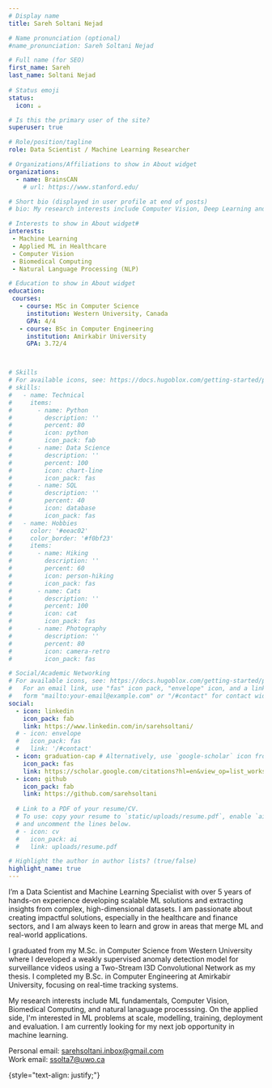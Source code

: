 ```yaml
---
# Display name
title: Sareh Soltani Nejad

# Name pronunciation (optional)
#name_pronunciation: Sareh Soltani Nejad

# Full name (for SEO)
first_name: Sareh
last_name: Soltani Nejad
 
# Status emoji
status:
  icon: ☕️

# Is this the primary user of the site?
superuser: true

# Role/position/tagline
role: Data Scientist / Machine Learning Researcher

# Organizations/Affiliations to show in About widget
organizations:
  - name: BrainsCAN
    # url: https://www.stanford.edu/

# Short bio (displayed in user profile at end of posts)
# bio: My research interests include Computer Vision, Deep Learning and 

# Interests to show in About widget#
interests:
 - Machine Learning
 - Applied ML in Healthcare
 - Computer Vision
 - Biomedical Computing
 - Natural Language Processing (NLP)

# Education to show in About widget
education:
 courses:
   - course: MSc in Computer Science 
     institution: Western University, Canada
     GPA: 4/4
   - course: BSc in Computer Engineering 
     institution: Amirkabir University
     GPA: 3.72/4



# Skills
# For available icons, see: https://docs.hugoblox.com/getting-started/page-builder/#icons
# skills:
#   - name: Technical
#     items:
#       - name: Python
#         description: ''
#         percent: 80
#         icon: python
#         icon_pack: fab
#       - name: Data Science
#         description: ''
#         percent: 100
#         icon: chart-line
#         icon_pack: fas
#       - name: SQL
#         description: ''
#         percent: 40
#         icon: database
#         icon_pack: fas
#   - name: Hobbies
#     color: '#eeac02'
#     color_border: '#f0bf23'
#     items:
#       - name: Hiking
#         description: ''
#         percent: 60
#         icon: person-hiking
#         icon_pack: fas
#       - name: Cats
#         description: ''
#         percent: 100
#         icon: cat
#         icon_pack: fas
#       - name: Photography
#         description: ''
#         percent: 80
#         icon: camera-retro
#         icon_pack: fas

# Social/Academic Networking
# For available icons, see: https://docs.hugoblox.com/getting-started/page-builder/#icons
#   For an email link, use "fas" icon pack, "envelope" icon, and a link in the
#   form "mailto:your-email@example.com" or "/#contact" for contact widget.
social:
  - icon: linkedin
    icon_pack: fab
    link: https://www.linkedin.com/in/sarehsoltani/
  # - icon: envelope
  #   icon_pack: fas
  #   link: '/#contact'
  - icon: graduation-cap # Alternatively, use `google-scholar` icon from `ai` icon pack
    icon_pack: fas
    link: https://scholar.google.com/citations?hl=en&view_op=list_works&gmla=AILGF5XyvffjxreJL-z57TzbPwparXdCxlsbWFi5abkW9Yp52xCUlNhNQ-_U8wk9pdb9zP4qjz663sZwXCPfxSzQjzO6&user=iOOIJmT98aUC
  - icon: github
    icon_pack: fab
    link: https://github.com/sarehsoltani
 
  # Link to a PDF of your resume/CV.
  # To use: copy your resume to `static/uploads/resume.pdf`, enable `ai` icons in `params.yaml`,
  # and uncomment the lines below.
  # - icon: cv
  #   icon_pack: ai
  #   link: uploads/resume.pdf

# Highlight the author in author lists? (true/false)
highlight_name: true
---
```

I’m a Data Scientist and Machine Learning Specialist with over 5 years of hands-on experience developing scalable ML solutions and extracting insights from complex, high-dimensional datasets. I am passionate about creating impactful solutions, especially in the healthcare and finance sectors, and I am always keen to learn and grow in areas that merge ML and real-world applications. 

I graduated from my M.Sc. in Computer Science from Western University where I developed a weakly supervised anomaly detection model for surveillance videos using a Two-Stream I3D Convolutional Network as my thesis. I completed my B.Sc. in Computer Engineering at Amirkabir University, focusing on real-time tracking systems.

My research interests include ML fundamentals, Computer Vision, Biomedical Computing, and natural lanaguage processsing. On the applied side, I'm interested in ML problems at scale, modelling, training, deployment and evaluation. I am currently looking for my next job opportunity in machine learning.

Personal email: sarehsoltani.inbox@gmail.com \
Work email: ssolta7@uwo.ca

<!-- Technical Skills:
- Programming Languages: Python, SQL, C, JavaScript
- Frameworks/Libraries: PyTorch, Tensorflow, Keras, Scikit-learn, NumPy, Pandas, Matplotlib, Seaborn, Tableau.
- NLP Tools & Models: : HuggingFace, spaCy, NLTK, BERT, scGPT, scVI, sciPy, scanPy,
- Other Skills: GCP, AWS EC2, Docker, Kubernetes, PySpark, FastAPI, Streamlit, Git, MLflow, Optuna, W&B, Slurm -->



{style="text-align: justify;"}
